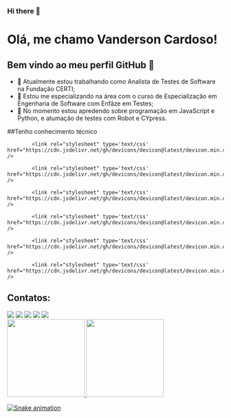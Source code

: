 ### Hi there 👋
# Olá, me chamo Vanderson Cardoso! 
## Bem vindo ao meu perfil GitHub 👋

- 🔭 Atualmente estou trabalhando como Analista de Testes de Software na Fundação CERTI;
- 🌱 Estou me especializando na área com o curso de Especialização em Engenharia de Software com Enfâze em Testes;
- 👯 No momento estou apredendo sobre programação em JavaScript e Python, e atumação de testes com Robot e CYpress.
 

##Tenho conhecimento técnico 
            <link rel="stylesheet" type='text/css' href="https://cdn.jsdelivr.net/gh/devicons/devicon@latest/devicon.min.css" />
          
            <link rel="stylesheet" type='text/css' href="https://cdn.jsdelivr.net/gh/devicons/devicon@latest/devicon.min.css" />
          
            <link rel="stylesheet" type='text/css' href="https://cdn.jsdelivr.net/gh/devicons/devicon@latest/devicon.min.css" />
          
            <link rel="stylesheet" type='text/css' href="https://cdn.jsdelivr.net/gh/devicons/devicon@latest/devicon.min.css" />
          
            <link rel="stylesheet" type='text/css' href="https://cdn.jsdelivr.net/gh/devicons/devicon@latest/devicon.min.css" />
          
            <link rel="stylesheet" type='text/css' href="https://cdn.jsdelivr.net/gh/devicons/devicon@latest/devicon.min.css" />
          
            <link rel="stylesheet" type='text/css' href="https://cdn.jsdelivr.net/gh/devicons/devicon@latest/devicon.min.css" />


## Contatos:

<div>
<a href="https://www.youtube.com/seu-canal-youtube-aqui" target="_blank"><img loading="lazy" src="https://img.shields.io/badge/YouTube-FF0000?style=for-the-badge&logo=youtube&logoColor=white" target="_blank"></a>
<a href="https://instagram.com/seu-usuário-instagram-aqui" target="_blank"><img loading="lazy" src="https://img.shields.io/badge/-Instagram-%23E4405F?style=for-the-badge&logo=instagram&logoColor=white" target="_blank"></a>
<a href="https://www.twitch.tv/seu-usuário-aqui" target="_blank"><img loading="lazy" src="https://img.shields.io/badge/Twitch-9146FF?style=for-the-badge&logo=twitch&logoColor=white" target="_blank"></a>
<a href = "mailto:contato@seu-usuário-aqui"><img loading="lazy" src="https://img.shields.io/badge/Gmail-D14836?style=for-the-badge&logo=gmail&logoColor=white" target="_blank"></a>
<a href="https://www.linkedin.com/in/seu-usuário-linkedln-aqui" target="_blank"><img loading="lazy" src="https://img.shields.io/badge/-LinkedIn-%230077B5?style=for-the-badge&logo=linkedin&logoColor=white" target="_blank"></a>   
</div>

<div>
<a href="https://github.com/vandersoncr">
<img loading="lazy" height="180em" src="https://github-readme-stats.vercel.app/api/top-langs/?username=seu-usuário-aqui&layout=compact&langs_count=7&theme=dracula"/>
<img loading="lazy" height="180em" src="https://github-readme-stats.vercel.app/api?username=seu-usuário-aqui&show_icons=true&theme=dracula&include_all_commits=true&count_private=true"/>
</div>

![Snake animation](https://github.com/seu-usuário-aqui/seu-usuário-aqui/blob/output/github-contribution-grid-snake.svg)
